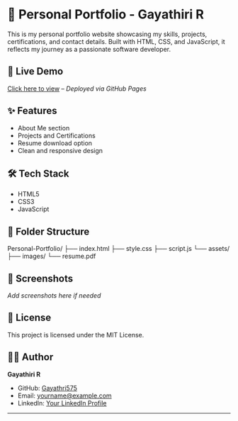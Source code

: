 # 💼 Personal Portfolio - Gayathiri R

This is my personal portfolio website showcasing my skills, projects, certifications, and contact details. Built with HTML, CSS, and JavaScript, it reflects my journey as a passionate software developer.

## 🔗 Live Demo

[Click here to view](https://Gayathri575.github.io/Personal-Portfolio-Gayathiri.R/) – *Deployed via GitHub Pages*

## ✨ Features

- About Me section
- Projects and Certifications
- Resume download option
- Clean and responsive design

## 🛠️ Tech Stack

- HTML5
- CSS3
- JavaScript

## 📁 Folder Structure

Personal-Portfolio/
├── index.html
├── style.css
├── script.js
└── assets/
├── images/
└── resume.pdf

## 📸 Screenshots

_Add screenshots here if needed_

## 📜 License

This project is licensed under the MIT License.

## 🙋‍♀️ Author

**Gayathiri R**  
- GitHub: [Gayathri575](https://github.com/Gayathri575)  
- Email: yourname@example.com  
- LinkedIn: [Your LinkedIn Profile](#)

---

